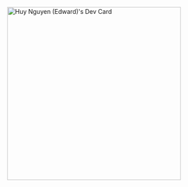 <a href="https://app.daily.dev/nqh_edward"><img src="https://api.daily.dev/devcards/e8e859c21f7f4628b0d27ca7c053d41e.png?r=jt0" width="400" alt="Huy Nguyen (Edward)'s Dev Card"/></a>
